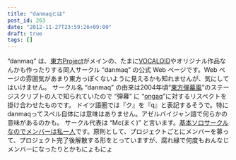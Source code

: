 ```yaml
---
title: "danmaqとは"
post_id: 263
date: "2012-11-27T23:59:26+09:00"
draft: true
tags: []
---
```



“danmaq” は、[東方Project](http://www16.big.or.jp/%7Ezun/html/game.html)がメインの、たまに[VOCALOID](http://www.vocaloid.com/)やオリジナル作品なんかも作ったりする同人サークル “danmaq” の公式 Web ページです。Web ページの雰囲気があまり東方っぽくないように見えるかも知れませんが、気にしてはいけません。 サークル名 “danmaq” の由来は2004年頃“[東方弾幕風](http://www.geocities.co.jp/SiliconValley-Oakland/9951/)”のステージスクリプトの人で知られていたので “弾幕” に “[ongaq](http://www.ongaq.com/)”に対するリスペクトを掛け合わせたものです。  ドイツ語圏では『ク』を『q』と表記するそうで。特にdanmaqってスペル自体には意味はありません。アゼルバイジャン語で何らかの意味があるのかも。 サークル代表は “Mc(まく)” と言います。[基本ソロサークルなのでメンバーは私一人](https://danmaq.com/tag/head)です。原則として、プロジェクトごとにメンバーを募って、プロジェクト完了後解散する形をとっていますが、腐れ縁で何度もおんなじメンバーになったりとかもにょもにょ
